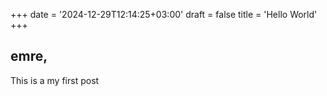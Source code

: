 +++
date = '2024-12-29T12:14:25+03:00'
draft = false
title = 'Hello World'
+++

## emre,
This is a my first post
